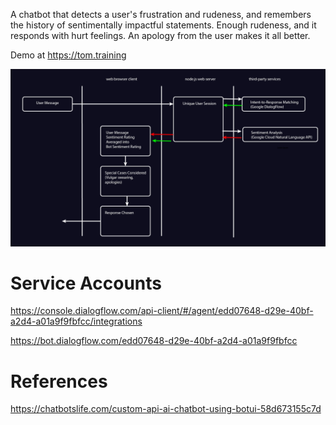 A chatbot that detects a user's frustration and rudeness, and remembers the history of sentimentally impactful statements. Enough rudeness, and it responds with hurt feelings. An apology from the user makes it all better.

Demo at https://tom.training 

![Technical Diagram](https://raw.githubusercontent.com/amitkumar/feelings-bot/master/documentation.png)

# Service Accounts
https://console.dialogflow.com/api-client/#/agent/edd07648-d29e-40bf-a2d4-a01a9f9fbfcc/integrations

https://bot.dialogflow.com/edd07648-d29e-40bf-a2d4-a01a9f9fbfcc 

# References

https://chatbotslife.com/custom-api-ai-chatbot-using-botui-58d673155c7d